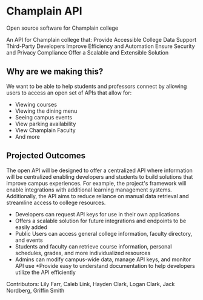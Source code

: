 # Champlain API

Open source software for Champlain college

An API for Champlain college that:
  Provide Accessible College Data
  Support Third-Party Developers
  Improve Efficiency and Automation
  Ensure Security and Privacy Compliance
  Offer a Scalable and Extensible Solution

## Why are we making this?
We want to be able to help students and professors connect by allowing users to access an open set of APIs that allow for:
* Viewing courses
* Viewing the dining menu
* Seeing campus events
* View parking availability
* View Champlain Faculty 
* And more

## Projected Outcomes
The open API will be designed to offer a centralized API where information will be centralized enabling developers and students to build solutions that improve campus experiences. For example, the project's framework will enable integrations with additional learning management systems. Additionally, the API aims to reduce reliance on manual data retrieval and streamline access to college resources.
* Developers can request API keys for use in their own applications
* Offers a scalable solution for future integrations and endpoints to be easily added
* Public Users can access general college information, faculty directory, and events
* Students and faculty can retrieve course information, personal schedules, grades, and more individualized resources
* Admins can modify campus-wide data, manage API keys, and monitor API use
*Provide easy to understand documentation to help developers utilize the API efficiently

Contributors: Lily Farr, Caleb Link, Hayden Clark, Logan Clark, Jack Nordberg, Griffin Smith



  
